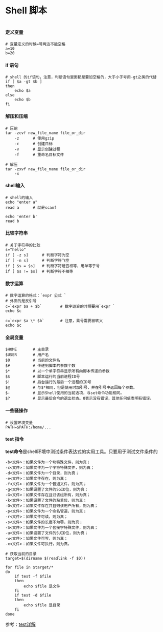 # Shell 脚本


```shell

```

#### 定义变量

```shell
# 变量定义的时候=号两边不能空格
a=10
b=20
```



#### if 语句

```shell
# shell 的if语句，注意，判断语句里面都是要加空格的，大于小于号用-gt之类的代替
if [ $a -gt $b ]
then
	echo $a
else
	echo $b
fi
```



#### 解压和压缩

```shell
# 压缩
tar -zcvf new_file_name file_or_dir
	-z		# 使用gzip
	-c		# 创建目标
	-v		# 显示创建过程
	-f		# 重命名目标文件
	
# 解压
tar -zxvf new_file_name file_or_dir
	-x
```



#### shell输入

```shell
# shell的输入
echo "enter a"
read a		# 就是scanf

echo 'enter b'
read b
```



#### 比较字符串

```shell
# 关于字符串的比较
s="hello"
if [ -z s]		# 判断字符为空
if [ -n s]		# 判断字符飞空
if [ $s = $s]	# 判断字符是否相等，用单等于号
if [ $s != $s]	# 判断字符不相等
```



#### 数字运算

```shell
# 数字运算的格式：`expr 公式 `
# 外面的是反引号
c=`expr $a + $b`		# 数字运算的时候要用`expr `
echo $c

c=`expr $a \* $b`		# 注意，乘号需要被转义
echo $c
```



#### 全局变量

```shell
$HOME		# 主目录
$USER 		# 用户名
$0			# 当前的文件名
$#			# 传递到脚本的参数个数
$* 			# 以一个单字符串显示所有向脚本传递的参数
$$			# 脚本运行的当前进程ID号
$!			# 后台运行的最后一个进程的ID号
$@			# 与$*相同，但是使用时加引号，并在引号中返回每个参数。
$- 			# 显示Shell使用的当前选项，与set命令功能相同。
$?			# 显示最后命令的退出状态。0表示没有错误，其他任何值表明有错误。
```



#### 一些骚操作

```shell
# 设置环境变量
PATH=$PATH:/home/...
```



#### test 指令

**test命令**是shell环境中测试条件表达式的实用工具。只要用于测试文件条件的

```
-b<文件>：如果文件为一个块特殊文件，则为真；
-c<文件>：如果文件为一个字符特殊文件，则为真；
-d<文件>：如果文件为一个目录，则为真；
-e<文件>：如果文件存在，则为真；
-f<文件>：如果文件为一个普通文件，则为真；
-g<文件>：如果设置了文件的SGID位，则为真；
-G<文件>：如果文件存在且归该组所有，则为真；
-k<文件>：如果设置了文件的粘着位，则为真；
-O<文件>：如果文件存在并且归该用户所有，则为真；
-p<文件>：如果文件为一个命名管道，则为真；
-r<文件>：如果文件可读，则为真；
-s<文件>：如果文件的长度不为零，则为真；
-S<文件>：如果文件为一个套接字特殊文件，则为真；
-u<文件>：如果设置了文件的SUID位，则为真；
-w<文件>：如果文件可写，则为真；
-x<文件>：如果文件可执行，则为真。
```

```shell
# 获取当前的目录
target=$(dirname $(readlink -f $0))

for file in $target/*
do
    if test -f $file
    then
        echo $file 是文件
    fi
    if test -d $file
    then
        echo $file 是目录
    fi
done
```

参考：[test详解](<http://man.linuxde.net/test>)

